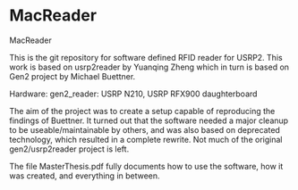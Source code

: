 # MacReader
MacReader

This is the git repository for software defined RFID reader for USRP2.
This work is based on usrp2reader by Yuanqing Zheng which in turn is based on Gen2 project by Michael Buettner.

Hardware:
	gen2_reader: USRP N210, USRP RFX900 daughterboard  

The aim of the project was to create a setup capable of reproducing the findings of Buettner. 
It turned out that the software needed a major cleanup to be useable/maintainable by others, and was also based on deprecated technology, which resulted in a complete rewrite.
Not much of the original gen2/usrp2reader project is left.

The file MasterThesis.pdf fully documents how to use the software, how it was created, and everything in between.
